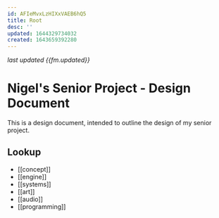 ```yaml
---
id: AFIeMvxLzHIXxVAEB6hQ5
title: Root
desc: ''
updated: 1644329734032
created: 1643659392280
---
```

*last updated {{fm.updated}}*
# Nigel's Senior Project - Design Document

This is a design document, intended to outline the design of my senior project.

## Lookup

- [[concept]]
- [[engine]]
- [[systems]]
- [[art]]
- [[audio]]
- [[programming]]
